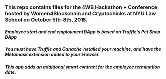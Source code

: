 ### This repo contains files for the 4WB Hackathon + Conference hosted by Women4Blockchain and Cryptochicks at NYU Law School on October 5th-8th, 2018.

##### Employee start and end employment DApp is based on Truffle's Pet Shop DApp

##### You must have Truffle and Ganache installed your machine, and have the Metamask extension added to your browser.

##### This app adds an additional smart contract for the employee termination date.
